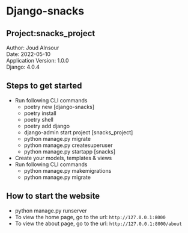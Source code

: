 # Django-snacks
## Project:snacks_project
Author: Joud Alnsour<br>
Date: 2022-05-10<br>
Application Version: 1.0.0<br>
Django: 4.0.4
## Steps to get started
- Run following CLI commands
     - poetry new [django-snacks]
     - poetry install
     - poetry shell
     - poetry add django
     - django-admin start project [snacks_project]
     - python manage.py migrate
     - python manage.py createsuperuser
     - python manage.py startapp [snacks]
- Create your models, templates & views
- Run following CLI commands
     - python manage.py makemigrations
     - python manage.py migrate
## How to start the website 
- python manage.py runserver
- To view the home page, go to the url: `http://127.0.0.1:8000`
- To view the about page, go to the url: `http://127.0.0.1:8000/about`